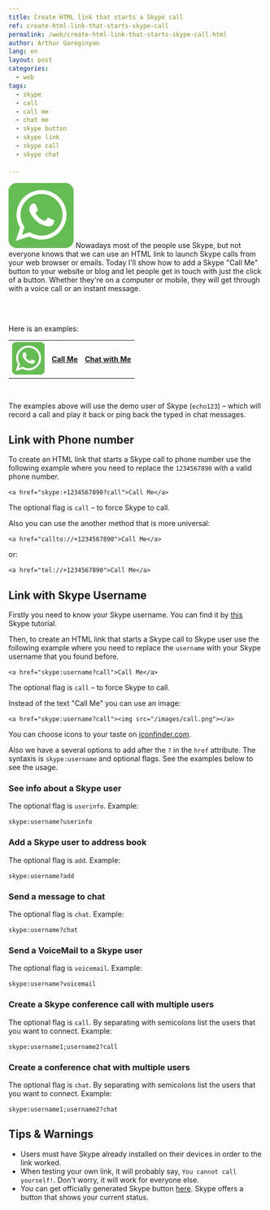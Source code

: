 ```yaml
---
title: Create HTML link that starts a Skype call
ref: create-html-link-that-starts-skype-call
permalink: /web/create-html-link-that-starts-skype-call.html
author: Arthur Gareginyan
lang: en
layout: post
categories:
  - web
tags:
  - skype
  - call
  - call me
  - chat me
  - skype button
  - skype link
  - skype call
  - skype chat

---
```


![thumb](/images/thumbnail/skype-call.png)
Nowadays most of the people use Skype, but not everyone knows that we can use an HTML link to launch Skype calls from your web browser or emails. Today I'll show how to add a Skype "Call Me" button to your website or blog and let people get in touch with just the click of a button. Whether they're on a computer or mobile, they will get through with a voice call or an instant message.

<br><br>

Here is an examples:

<table style="width:100%">
  <tr>
    <th><a href="skype:echo123?call"><img src="/images/call.png" style="border:none;"></a></th>
    <th><a href="skype:echo123?call">Call Me</a></th> 
    <th><a href="skype:echo123?chat">Chat with Me</a></th>
  </tr>
</table>
<br>

The examples above will use the demo user of Skype (`echo123`) – which will record a call and play it back or ping back the typed in chat messages.


## Link with Phone number

To create an HTML link that starts a Skype call to phone number use the following example where you need to replace the `1234567890` with a valid phone number.

```
<a href="skype:+1234567890?call">Call Me</a>
```

The optional flag is `call` – to force Skype to call.

Also you can use the another method that is more universal:

```
<a href="callto://+1234567890">Call Me</a>
```

or:

```
<a href="tel://+1234567890">Call Me</a>
```


## Link with Skype Username

Firstly you need to know your Skype username. You can find it by [this](https://support.skype.com/en/faq/FA10858/what-s-my-skype-name) Skype tutorial.

Then, to create an HTML link that starts a Skype call to Skype user use the following example where you need to replace the `username` with your Skype username that you found before.

```
<a href="skype:username?call">Call Me</a>
```

The optional flag is `call` – to force Skype to call.

Instead of the text "Call Me" you can use an image:

```
<a href="skype:username?call"><img src="/images/call.png"></a>
```

You can choose icons to your taste on [iconfinder.com](https://www.iconfinder.com/search/?q=call&ref=ArthurGareginyan).

Also we have a several options to add after the `?` in the `href` attribute. The syntaxis is `skype:username` and optional flags. See the examples below to see the usage.


### See info about a Skype user

The optional flag is `userinfo`. Example:

```
skype:username?userinfo
```

### Add a Skype user to address book

The optional flag is `add`. Example:

```
skype:username?add
```

### Send a message to chat

The optional flag is `chat`. Example:

```
skype:username?chat
```

### Send a VoiceMail to a Skype user

The optional flag is `voicemail`. Example:

```
skype:username?voicemail
```

### Create a Skype conference call with multiple users

The optional flag is `call`. By separating with semicolons list the users that you want to connect. Example:

```
skype:username1;username2?call
```

### Create a conference chat with multiple users

The optional flag is `chat`. By separating with semicolons list the users that you want to connect. Example:

```
skype:username1;username2?chat
```


## Tips & Warnings

* Users must have Skype already installed on their devices in order to the link worked.
* When testing your own link, it will probably say, `You cannot call yourself!`. Don't worry, it will work for everyone else.
* You can get officially generated Skype button [here](https://www.skype.com/en/developer/create-contactme-buttons/). Skype offers a button that shows your current status.
